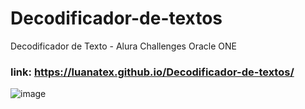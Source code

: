 # Decodificador-de-textos
Decodificador de Texto - Alura Challenges Oracle ONE
### link: https://luanatex.github.io/Decodificador-de-textos/
![image](https://github.com/luanatex/Decodificador-de-textos/assets/141527536/3dc53f2d-4966-4eaf-b61d-4f37a03ef297)
